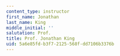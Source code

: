 ```yaml
---
content_type: instructor
first_name: Jonathan
last_name: King
middle_initial: ''
salutation: Prof.
title: Prof. Jonathan King
uid: 5a6e85fd-b3f7-2125-568f-dd7106b3376b
---
```

